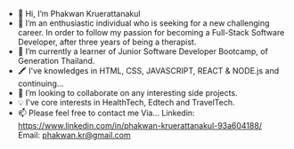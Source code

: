- 👋 Hi, I’m Phakwan Kruerattanakul
- 👀 I’m an enthusiastic individual who is seeking for a new challenging career. 
     In order to follow my passion for becoming a Full-Stack Software Developer, 
     after three years of being a therapist.
- 🌱 I’m currently a learner of Junior Software Developer Bootcamp, of Generation Thailand.
- 🖍 I've knowledges in HTML, CSS, JAVASCRIPT, REACT & NODE.js and continuing...
- 💞️ I’m looking to collaborate on any interesting side projects. 
- 💡 I've core interests in HealthTech, Edtech and TravelTech.
- 📫 Please feel free to contact me Via...
      Linkedin: https://www.linkedin.com/in/phakwan-kruerattanakul-93a604188/
      Email: phakwan.kr@gmail.com

<!---
phakwankr/phakwankr is a ✨ special ✨ repository because its `README.md` (this file) appears on your GitHub profile.
You can click the Preview link to take a look at your changes.
--->
